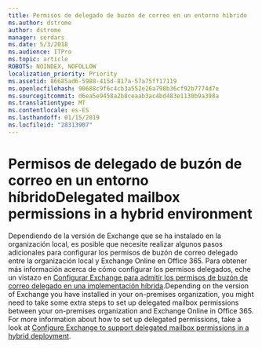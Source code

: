 ```yaml
---
title: Permisos de delegado de buzón de correo en un entorno híbrido
ms.author: dstrome
author: dstrome
manager: serdars
ms.date: 5/3/2018
ms.audience: ITPro
ms.topic: article
ROBOTS: NOINDEX, NOFOLLOW
localization_priority: Priority
ms.assetid: 86685ad6-5988-415d-817a-57a75ff17119
ms.openlocfilehash: 90688c9f6c4cb3a552e26a798b36cf92b7774d7e
ms.sourcegitcommit: d6ea5e9458a2b8ceaab3ac4bd483e1130b9a398a
ms.translationtype: MT
ms.contentlocale: es-ES
ms.lasthandoff: 01/15/2019
ms.locfileid: "28313907"
---
```

# <a name="delegated-mailbox-permissions-in-a-hybrid-environment"></a><span data-ttu-id="a5520-102">Permisos de delegado de buzón de correo en un entorno híbrido</span><span class="sxs-lookup"><span data-stu-id="a5520-102">Delegated mailbox permissions in a hybrid environment</span></span>

<span data-ttu-id="a5520-p101">Dependiendo de la versión de Exchange que se ha instalado en la organización local, es posible que necesite realizar algunos pasos adicionales para configurar los permisos de buzón de correo delegado entre la organización local y Exchange Online en Office 365. Para obtener más información acerca de cómo configurar los permisos delegados, eche un vistazo en [Configurar Exchange para admitir los permisos de buzón de correo delegado en una implementación híbrida](https://technet.microsoft.com/en-us/library/mt784505%28v=exchg.150%29.aspx).</span><span class="sxs-lookup"><span data-stu-id="a5520-p101">Depending on the version of Exchange you have installed in your on-premises organization, you might need to take some extra steps to set up delegated mailbox permissions between your on-premises organization and Exchange Online in Office 365. For more information about how to set up delegated permissions, take a look at [Configure Exchange to support delegated mailbox permissions in a hybrid deployment](https://technet.microsoft.com/en-us/library/mt784505%28v=exchg.150%29.aspx).</span></span>
  

